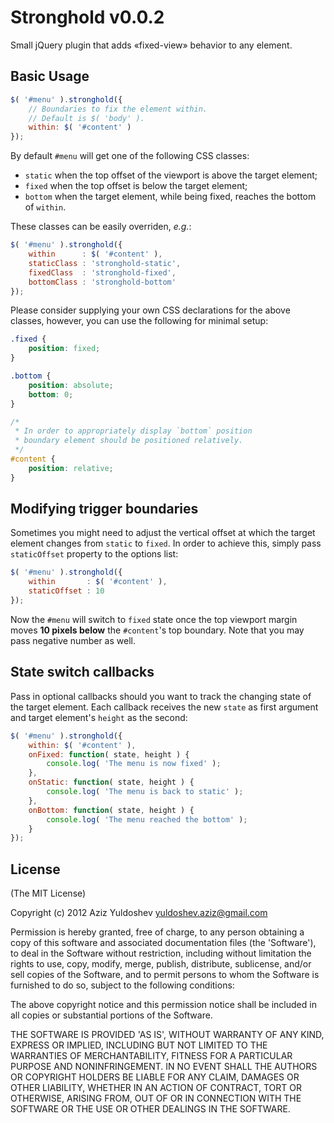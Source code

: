 # Stronghold v0.0.2

Small jQuery plugin that adds «fixed-view» behavior to any element.

## Basic Usage

```js
$( '#menu' ).stronghold({
    // Boundaries to fix the element within.
    // Default is $( 'body' ).
    within: $( '#content' )
});
```

By default `#menu` will get one of the following CSS classes:

- `static` when the top offset of the viewport is above the target element;
- `fixed` when the top offset is below the target element;
- `bottom` when the target element, while being fixed, reaches the bottom of `within`.

These classes can be easily overriden, *e.g.*:

```js
$( '#menu' ).stronghold({
    within      : $( '#content' ),
    staticClass : 'stronghold-static',
    fixedClass  : 'stronghold-fixed',
    bottomClass : 'stronghold-bottom'
});
```

Please consider supplying your own CSS declarations for the above classes, however, you can use the following for minimal setup:

```css
.fixed {
    position: fixed;
}

.bottom {
    position: absolute;
    bottom: 0;
}

/*
 * In order to appropriately display `bottom` position
 * boundary element should be positioned relatively.
 */
#content {
    position: relative;
}
```

## Modifying trigger boundaries

Sometimes you might need to adjust the vertical offset at which the target element changes from `static` to `fixed`. In order to achieve this, simply pass `staticOffset` property to the options list:

```js
$( '#menu' ).stronghold({
    within       : $( '#content' ),
    staticOffset : 10
});
```

Now the `#menu` will switch to `fixed` state once the top viewport margin moves **10 pixels below** the `#content`'s top boundary. Note that you may pass negative number as well.

## State switch callbacks

Pass in optional callbacks should you want to track the changing state of the target element. Each callback receives the new `state` as first argument and target element's `height` as the second:

```js
$( '#menu' ).stronghold({
    within: $( '#content' ),
    onFixed: function( state, height ) {
        console.log( 'The menu is now fixed' );
    },
    onStatic: function( state, height ) {
        console.log( 'The menu is back to static' );
    },
    onBottom: function( state, height ) {
        console.log( 'The menu reached the bottom' );
    }
});
```

## License

(The MIT License)

Copyright (c) 2012 Aziz Yuldoshev <yuldoshev.aziz@gmail.com>

Permission is hereby granted, free of charge, to any person obtaining a copy of this software and associated documentation files (the 'Software'), to deal in the Software without restriction, including without limitation the rights to use, copy, modify, merge, publish, distribute, sublicense, and/or sell copies of the Software, and to permit persons to whom the Software is furnished to do so, subject to the following conditions:

The above copyright notice and this permission notice shall be included in all copies or substantial portions of the Software.

THE SOFTWARE IS PROVIDED 'AS IS', WITHOUT WARRANTY OF ANY KIND, EXPRESS OR IMPLIED, INCLUDING BUT NOT LIMITED TO THE WARRANTIES OF MERCHANTABILITY, FITNESS FOR A PARTICULAR PURPOSE AND NONINFRINGEMENT. IN NO EVENT SHALL THE AUTHORS OR COPYRIGHT HOLDERS BE LIABLE FOR ANY CLAIM, DAMAGES OR OTHER LIABILITY, WHETHER IN AN ACTION OF CONTRACT, TORT OR OTHERWISE, ARISING FROM, OUT OF OR IN CONNECTION WITH THE SOFTWARE OR THE USE OR OTHER DEALINGS IN THE SOFTWARE.
